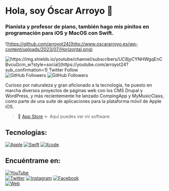 # Hola, soy Óscar Arroyo 👋
### Pianista y profesor de piano, también hago mis pinitos en programación para iOS y MacOS con Swift.

![https://github.com/arroyot24](http://www.oscararroyo.es/wp-content/uploads/2023/07/Horizontal.png)

![https://img.shields.io/youtube/channel/subscribers/UC8jyCYNHWgqEnCBvcuGcm_w?style=social](https://youtube.com/arroyot24?sub_confirmation=1)
![Twitter Follow](https://img.shields.io/twitter/follow/arroyot24?style=social)](https://twitter.com/arroyot24)
![GitHub Followers](https://img.shields.io/github/followers/arroyot24?style=social)
![GitHub Followers](https://img.shields.io/github/stars/arroyot24?style=social)

Curioso por naturaleza y gran aficionado a la tecnología, he puesto en marcha diversos proyectos de páginas web con los CMS Drupal y WordPress, y más recientemente he lanzado CompingApp y MyMusicClass, como parte de una suite de aplicaciones para la plataforma móvil de Apple iOS.

> 👥 [App Store](https://apps.apple.com/es/developer/oscar-arroyo-terron/id1533652393) <- Aquí puedes ver mi software.


## Tecnologías:
[![Apple](https://img.shields.io/badge/iOS-999999?style=for-the-badge&logo=apple&logoColor=white&labelColor=101010)]()
[![Swift](https://img.shields.io/badge/Swift-FA7343?style=for-the-badge&logo=swift&logoColor=white&labelColor=101010)]()
[![Xcode](https://img.shields.io/badge/Xcode-1575F9?style=for-the-badge&logo=xcode&logoColor=white&labelColor=101010)]()
</br>

## Encuéntrame en:

[![YouTube](https://img.shields.io/badge/YouTube-arroyot24-FF0000?style=for-the-badge&logo=youtube&logoColor=white&labelColor=101010)](https://youtube.com/arroyot24)
</br>
[![Twitter](https://img.shields.io/badge/Twitter-@arroyot24-1DA1F2?style=for-the-badge&logo=twitter&logoColor=white&labelColor=101010)](https://twitter.com/arroyot24)
[![Instagram](https://img.shields.io/badge/Instagram-arroyot24-E4405F?style=for-the-badge&logo=instagram&logoColor=white&labelColor=101010)](https://instagram.com/mouredev)
[![Facebook](https://img.shields.io/badge/Facebook-@oscar.arroyoterron.35-1877F2?style=for-the-badge&logo=facebook&logoColor=white&labelColor=101010)](https://facebook.com/oscar.arroyoterron.35)
</br>
[![Web](https://img.shields.io/badge/Web-oscararroyo.es-14a1f0?style=for-the-badge&logo=dev.to&logoColor=white&labelColor=101010)](http://oscararroyo.es)
